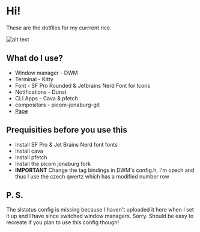 # Hi!
These are the dotfiles for my currrent rice.

![alt text](https://i.redd.it/jfqz5h0w2e0a1.png)

## What do I use?
* Window manager - DWM
* Terminal - Kitty
* Font - SF Pro Rounded & Jetbrains Nerd Font for Icons
* Notifications - Dunst
* CLI Apps - Cava & pfetch
* compositors - picom-jonaburg-git
* [Pape](https://imgur.com/hjy5gJ4)

## Prequisities before you use this
* Install SF Pro & Jet Brains Nerd font fonts
* Install cava
* Install pfetch
* Install the picom jonaburg fork
* **IMPORTANT** Change the tag bindings in DWM's config.h, I'm czech and thus I use the czech qwertz which has a modified number row

## P. S.
The slstatus config is missing because I haven't uploaded it here when I set it up and I have since switched window managers. Sorry. Should be easy to recreate if you plan to use this config though!
